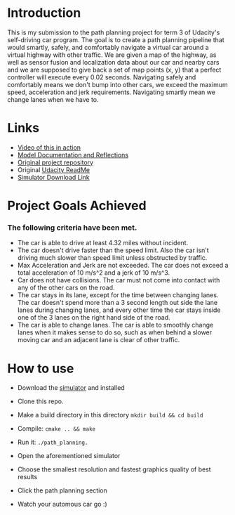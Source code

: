 # Introduction

This is my submission to the path planning project for term 3 of Udacity's self-driving car program.
The goal is to create a path planning pipeline that would smartly, safely, and comfortably navigate a virtual car around a virtual highway with other traffic. We are given a map of the highway, as well as sensor fusion and localization data about our car and nearby cars and we are supposed to give back a set of map points (x, y) that a perfect controller will execute every 0.02 seconds. Navigating safely and comfortably means we don't bump into other cars, we exceed the maximum speed, acceleration and jerk requirements. Navigating smartly mean we change lanes when we have to.

# Links

-  [Video of this in action](https://www.youtube.com/watch?v=YoFUTnNaugQ)
-  [Model Documentation and Reflections](https://github.com/mithi/highway-path-planning/blob/master/docs/MODEL_DOCUMENT_V1.pdf)
- [Original project repository](https://github.com/udacity/CarND-Path-Planning-Project/blob/master/README.md)
- Original [Udacity ReadMe](https://github.com/mithi/highway-path-planning/blob/master/docs/UDACITY_README.MD)
- [Simulator Download Link]((https://github.com/udacity/self-driving-car-sim/releases/tag/T3_v1.2))

# Project Goals Achieved

### The following criteria have been met.
- The car is able to drive at least 4.32 miles without incident.
- The car doesn't drive faster than the speed limit. Also the car isn't driving much slower than speed limit unless obstructed by traffic.
- Max Acceleration and Jerk are not exceeded. The car does not exceed a total acceleration of 10 m/s^2 and a jerk of 10 m/s^3.
- Car does not have collisions. The car must not come into contact with any of the other cars on the road.
- The car stays in its lane, except for the time between changing lanes. The car doesn't spend more than a 3 second length out side the lane lanes during changing lanes, and every other time the car stays inside one of the 3 lanes on the right hand side of the road.
- The car is able to change lanes. The car is able to smoothly change lanes when it makes sense to do so, such as when behind a slower moving car and an adjacent lane is clear of other traffic.


# How to use

- Download the [simulator](https://github.com/udacity/self-driving-car-sim/releases/tag/T3_v1.2)
and installed

- Clone this repo.
- Make a build directory in this directory `mkdir build && cd build`
- Compile: `cmake .. && make`
- Run it: `./path_planning.`

- Open the aforementioned simulator
- Choose the smallest resolution and fastest graphics quality of best results
- Click the path planning section
- Watch your automous car go :)
